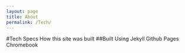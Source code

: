 ```yaml
---
layout: page
title: About
permalink: /Tech/
---
```


#Tech Specs
How this site was built
##Built Using
Jekyll
Github Pages
Chromebook

